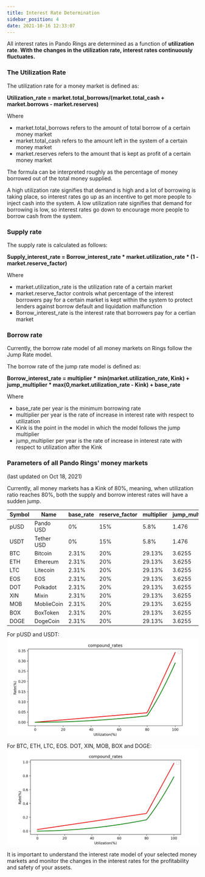 ```yaml
---
title: Interest Rate Determination
sidebar_position: 4
date: 2021-10-16 12:33:07
---
```


All interest rates in Pando Rings are determined as a function of **utilization rate**. **With the changes in the utilization rate, interest rates continuously fluctuates.**


### The Utilization Rate

The utilization rate for a money market is defined as:

**Utilization_rate = market.total_borrows/(market.total_cash + market.borrows - market.reserves)**

Where
- market.total_borrows refers to the amount of total borrow of a certain money market
- market.total_cash refers to the amount left in the system of a certain money market
- market.reserves refers to the amount that is kept as profit of a certain money market

The formula can be interpreted roughly as the percentage of money borrowed out of the total money supplied.

A high utilization rate signifies that demand is high and a lot of borrowing is taking place, so interest rates go up as an incentive to get more people to inject cash into the system. A low utilization rate signifies that demand for borrowing is low, so interest rates go down to encourage more people to borrow cash from the system.

### Supply rate

The supply rate is calculated as follows:

**Supply_interest_rate = Borrow_interest_rate * market.utilization_rate * (1 - market.reserve_factor)**

Where
- market.utilization_rate is the utilization rate of a certain market
- market.reserve_factor controls what percentage of the interest borrowers pay for a certain market is kept within the system to protect lenders against borrow default and liquidation malfunction
- Borrow_interest_rate is the interest rate that borrowers pay for a certian market


### Borrow rate

Currently, the borrow rate model of all money markets on Rings follow the Jump Rate model.

The borrow rate of the jump rate model is defined as:

**Borrow_interest_rate = multiplier * min(market.utilization_rate, Kink) + jump_multiplier * max(0,market.utilization_rate - Kink) + base_rate**

Where
- base_rate per year is the minimum borrowing rate
- multiplier per year is the rate of increase in interest rate with respect to utilization
- Kink is the point in the model in which the model follows the jump multiplier
- jump_multiplier per year is the rate of increase in interest rate with respect to utilization after the Kink


### Parameters of all Pando Rings' money markets
(last updated on Oct 18, 2021)

Currently, all money markets has a Kink of 80%, meaning, when utilization ratio reaches 80%, both the supply and borrow interest rates will have a sudden jump.

| Symbol | Name       | base_rate | reserve_factor | multiplier | jump_multiplier | kink |
| ------ | ---------- | --------- | -------------- | ---------- | --------------- | ---- |
| pUSD   | Pando USD  | 0%        | 15%            | 5.8%       | 1.476           | 80%  |
| USDT   | Tether USD | 0%        | 15%            | 5.8%       | 1.476           | 80%  |
| BTC    | Bitcoin    | 2.31%     | 20%            | 29.13%     | 3.6255          | 80%  |
| ETH    | Ethereum   | 2.31%     | 20%            | 29.13%     | 3.6255          | 80%  |
| LTC    | Litecoin   | 2.31%     | 20%            | 29.13%     | 3.6255          | 80%  |
| EOS    | EOS        | 2.31%     | 20%            | 29.13%     | 3.6255          | 80%  |
| DOT    | Polkadot   | 2.31%     | 20%            | 29.13%     | 3.6255          | 80%  |
| XIN    | Mixin      | 2.31%     | 20%            | 29.13%     | 3.6255          | 80%  |
| MOB    | MoblieCoin | 2.31%     | 20%            | 29.13%     | 3.6255          | 80%  |
| BOX    | BoxToken   | 2.31%     | 20%            | 29.13%     | 3.6255          | 80%  |
| DOGE   | DogeCoin   | 2.31%     | 20%            | 29.13%     | 3.6255          | 80%  |


For pUSD and USDT: ![](../assets/stablecoin-model.png)

For BTC, ETH, LTC, EOS. DOT, XIN, MOB, BOX and DOGE: ![](../assets/othercoins-model.png)


It is important to understand the interest rate model of your selected money markets and monitor the changes in the interest rates for the profitability and safety of your assets. 







